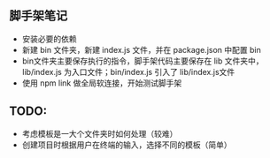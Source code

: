 ## 脚手架笔记
* 安装必要的依赖
* 新建 bin 文件夹，新建 index.js 文件，并在 package.json 中配置 bin
* bin文件夹主要保存执行的指令，脚手架代码主要保存在 lib 文件夹中，lib/index.js 为入口文件；bin/index.js 引入了 lib/index.js文件
* 使用 npm link 做全局软连接，开始测试脚手架

## TODO:
* 考虑模板是一大个文件夹时如何处理（较难）
* 创建项目时根据用户在终端的输入，选择不同的模板（简单）
